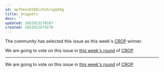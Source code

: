 ```yaml
---
id: apfhmzu0188cckshrsppk6g
title: Snippets
desc: ''
updated: 1652923270167
created: 1652922979270
---
```


The community has selected this issue as this week's [CROP](https://wiki.dendron.so/notes/tayowNP4tMvcqH7AraoQ4/) winner.

We are going to vote on this issue in [this week's round](@) of [CROP](https://wiki.dendron.so/notes/tayowNP4tMvcqH7AraoQ4/).

---

We are going to vote on this issue in [this week's round](https://discord.com/channels/717965437182410783/739186036495876126/976654263189110814) of [CROP](https://wiki.dendron.so/notes/tayowNP4tMvcqH7AraoQ4/).
